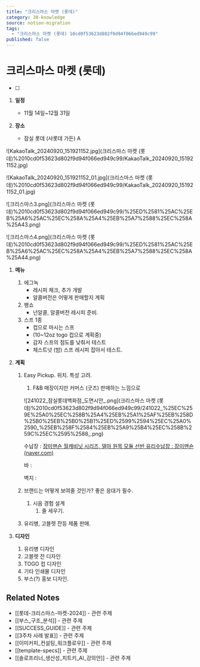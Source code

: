 ```yaml
---
title: "크리스마스 마켓 (롯데)"
category: 30-knowledge
source: notion-migration
tags:
  - "크리스마스 마켓 (롯데) 10cd0f53623d802f9d94f066ed949c99"
published: false
---
```


# 크리스마스 마켓 (롯데)

* [ ]

1. **일정**
   * 11월 14일~12월 31일

2. **장소**
   * 잠실 롯데 (샤롯데 가든) A

![KakaoTalk\_20240920\_151921152.jpg](크리스마스 마켓 (롯데)%2010cd0f53623d802f9d94f066ed949c99/KakaoTalk\_20240920\_151921152.jpg)

![KakaoTalk\_20240920\_151921152\_01.jpg](크리스마스 마켓 (롯데)%2010cd0f53623d802f9d94f066ed949c99/KakaoTalk\_20240920\_151921152\_01.jpg)

![크리스마스3.png](크리스마스 마켓 (롯데)%2010cd0f53623d802f9d94f066ed949c99/%25ED%2581%25AC%25EB%25A6%25AC%25EC%258A%25A4%25EB%25A7%2588%25EC%258A%25A43.png)

![크리스마스4.png](크리스마스 마켓 (롯데)%2010cd0f53623d802f9d94f066ed949c99/%25ED%2581%25AC%25EB%25A6%25AC%25EC%258A%25A4%25EB%25A7%2588%25EC%258A%25A44.png)

1. **메뉴**
   1. 에그녹
      * 레시피 체크, 추가 개발
      * 알콜버전은 어떻게 판매할지 계획
   2. 뱅쇼
      * 넌알콜, 알콜버전 레시피 준비.
   3. 스프 1종
      * 컵으로 마시는 스프
      * (10~12oz togo 컵으로 계획중)
      * 감자 스프의 점도를 낮춰서 테스트
      * 체스트넛 (밤) 스프 레시피 잡아서 테스트.

2. **계획**
   1. Easy Pickup. 위치. 특성 고려.

      1. F\&B 매장이지만 커머스 (굿즈) 판매하는 느낌으로

      ![241022\_잠실롯데백화점\_도면시안\_.png](크리스마스 마켓 (롯데)%2010cd0f53623d802f9d94f066ed949c99/241022\_%25EC%259E%25A0%25EC%258B%25A4%25EB%25A1%25AF%25EB%258D%25B0%25EB%25B0%25B1%25ED%2599%2594%25EC%25A0%2590\_%25EB%258F%2584%25EB%25A9%25B4%25EC%258B%259C%25EC%2595%2588\_.png)

      수납장 : [장미맨숀 월캐비닛 시리즈, 델마 원목 모듈 선반 유리수납장 : 장미맨숀 (naver.com)](https://brand.naver.com/rosamansion/products/5877842355)

      바 :

      벽지 :

   2. 브랜드는 어떻게 보여줄 것인가? 좋은 응대가 필수.
      1. 시음 경험 설계
         1. 줄 세우기.

   3. 유리병, 고블렛 잔등 제품 판매.

3. **디자인**
   1. 유리병 디자인
   2. 고블렛 잔 디자인
   3. TOGO 컵 디자인
   4. 기타 인쇄물 디자인
   5. 부스(?) 홍보 디자인.

## Related Notes
- [[롯데-크리스마스-마켓-2024]] - 관련 주제
- [[부스_구조_분석]] - 관련 주제
- [[SUCCESS_GUIDE]] - 관련 주제
- [[3주차 사례 발표]] - 관련 주제
- [[이미커피_컨설팅_워크플로우]] - 관련 주제
- [[template-specs]] - 관련 주제
- [[솔로프리너_생산성_치트키_AI_강의안]] - 관련 주제
